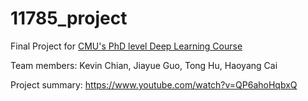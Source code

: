 # 11785_project

Final Project for [CMU's PhD level Deep Learning Course](http://deeplearning.cs.cmu.edu/F21/index.html)

Team members: Kevin Chian, Jiayue Guo, Tong Hu, Haoyang Cai

Project summary: https://www.youtube.com/watch?v=QP6ahoHqbxQ 

